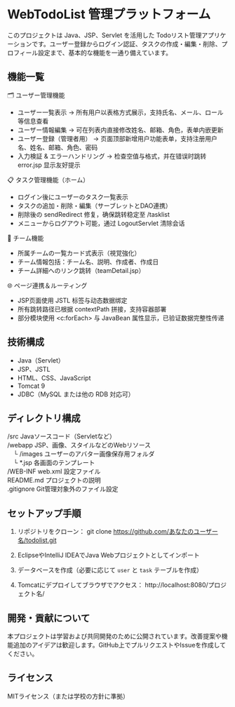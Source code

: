 # WebTodoList 管理プラットフォーム

このプロジェクトは Java、JSP、Servlet を活用した Todoリスト管理アプリケーションです。ユーザー登録からログイン認証、タスクの作成・編集・削除、プロフィール設定まで、基本的な機能を一通り備えています。

## 機能一覧

🗂 ユーザー管理機能
- ユーザー一覧表示
→ 所有用户以表格方式展示，支持氏名、メール、ロール等信息查看
- ユーザー情報編集
→ 可在列表内直接修改姓名、邮箱、角色，表单内嵌更新
- ユーザー登録（管理者用）
→ 页面顶部新增用户功能表单，支持注册用户名、姓名、邮箱、角色、密码
- 入力検証 & エラーハンドリング
→ 检查空值与格式，并在错误时跳转 error.jsp 显示友好提示

📋 タスク管理機能（ホーム）
- ログイン後にユーザーのタスク一覧表示
- タスクの追加・削除・編集（サーブレットとDAO連携）
- 削除後の sendRedirect 修复，确保跳转稳定至 /tasklist
- メニューからログアウト可能，通过 LogoutServlet 清除会话

👥 チーム機能
- 所属チームの一覧カード式表示（視覚強化）
- チーム情報包括：チーム名、説明、作成者、作成日
- チーム詳細へのリンク跳转（teamDetail.jsp）

🌐 ページ連携＆ルーティング
- JSP页面使用 JSTL 标签与动态数据绑定
- 所有跳转路径已根据 contextPath 拼接，支持容器部署
- 部分模块使用 <c:forEach> 与 JavaBean 属性显示，已验证数据完整性传递


## 技術構成

- Java（Servlet）
- JSP、JSTL
- HTML、CSS、JavaScript
- Tomcat 9
- JDBC（MySQL または他の RDB 対応可）

## ディレクトリ構成

/src                      Javaソースコード（Servletなど）  
/webapp                  JSP、画像、スタイルなどのWebリソース  
　└ /images              ユーザーのアバター画像保存用フォルダ  
　└ *.jsp                各画面のテンプレート  
/WEB-INF                 web.xml 設定ファイル  
README.md                プロジェクトの説明  
.gitignore               Git管理対象外のファイル設定  

## セットアップ手順

1. リポジトリをクローン：
   git clone https://github.com/あなたのユーザー名/todolist.git

2. EclipseやIntelliJ IDEAでJava Webプロジェクトとしてインポート

3. データベースを作成（必要に応じて `user` と `task` テーブルを作成）

4. Tomcatにデプロイしてブラウザでアクセス：
   http://localhost:8080/プロジェクト名/

## 開発・貢献について

本プロジェクトは学習および共同開発のために公開されています。改善提案や機能追加のアイデアは歓迎します。GitHub上でプルリクエストやIssueを作成してください。

## ライセンス

MITライセンス（または学校の方針に準拠）